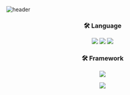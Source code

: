 ![header](https://capsule-render.vercel.app/api?type=waving&section=header&text=백엔드%20개발자&fontSize=90")

### <p align="center">:hammer_and_wrench: Language</p>
<p align="center">
<img src="https://img.shields.io/badge/PYTHON-0696D7?style=for-the-badge&logo=Python&logoColor=black"> <img src="https://img.shields.io/badge/Java-FF0000?style=for-the-badge&logo=Java&logoColor="> <img src="https://img.shields.io/badge/C++-E8E8E8?style=for-the-badge&logo=Cplusplus&logoColor=black"> 

### <p align="center">:hammer_and_wrench: Framework</p>
<p align="center">
<img src="https://img.shields.io/badge/SpringBoot-6DB33F?style=for-the-badge&logo=Springboot&logoColor=white">   
 
<p align=center>
<img src="https://github-readme-stats.vercel.app/api?username=Jun2-Lee&show_icons=true&theme=gruvbox&hide=["issues"]">
